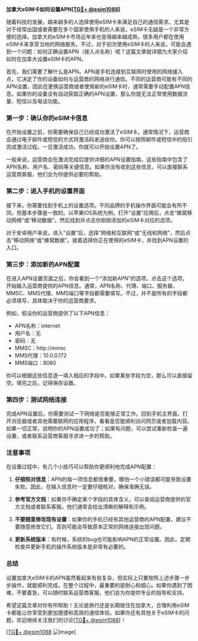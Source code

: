 **加拿大eSIM卡如何设置APN[[TG💪+ @esim1088](https://t.me/s/esim1088)]**

随着科技的发展，越来越多的人选择使用eSIM卡来满足自己的通信需求。尤其是对于经常出国或者需要在多个国家使用手机的人来说，eSIM卡无疑是一个非常方便的选择。加拿大的eSIM卡市场近年来也变得越来越成熟，很多用户都在使用eSIM卡来享受当地的网络服务。不过，对于初次使用eSIM卡的人来说，可能会遇到一个问题：如何正确设置APN（接入点名称）呢？这篇文章就详细为大家介绍如何在加拿大设置eSIM卡的APN。

首先，我们需要了解什么是APN。APN是手机连接到互联网时使用的网络接入点，它决定了你的设备如何与运营商的网络进行通信。不同的运营商可能有不同的APN设置，因此在更换运营商或者使用新的eSIM卡时，通常需要手动配置APN信息。如果你的设备没有自动获取正确的APN设置，那么你就无法正常使用数据流量、短信以及电话功能。

### 第一步：确认你的eSIM卡信息

在开始设置之前，你需要确保自己已经成功激活了eSIM卡。通常情况下，运营商会通过电子邮件或短信的方式将激活码发送给你。你可以按照邮件或短信中的指引完成激活过程。一旦激活成功，你就可以开始设置APN了。

一般来说，运营商会在激活完成后提供详细的APN设置指南。这些指南中包含了APN名称、用户名、密码等关键信息。如果你没有收到这些信息，可以直接联系运营商客服，他们会为你提供必要的帮助。

### 第二步：进入手机的设置界面

接下来，你需要找到手机上的设置选项。不同品牌的手机操作界面可能会有所不同，但基本步骤是一致的。以苹果iOS系统为例，打开“设置”应用后，点击“蜂窝移动网络”或“移动数据”。然后找到并点击你刚刚添加的eSIM卡对应的选项。

对于安卓用户来说，进入“设置”后，选择“网络和互联网”或“无线和网络”，然后点击“移动网络”或“蜂窝数据”。接着选择你正在使用的eSIM卡，并找到APN设置的入口。

### 第三步：添加新的APN配置

在进入APN设置页面之后，你会看到一个“添加新APN”的选项。点击这个选项，开始输入运营商提供的APN信息。通常，APN名称、代理、端口、服务器、MMSC、MMS代理、MMS端口等字段都需要填写。不过，并不是所有的字段都必须填写，具体取决于你的运营商要求。

例如，假设你的运营商提供了以下APN信息：
- APN名称：internet
- 用户名：无
- 密码：无
- MMSC：http://mmsc
- MMS代理：10.0.0.172
- MMS端口：8080

你可以根据这些信息逐一填入相应的字段中。如果某些字段为空，那么可以直接留空。填完之后，记得保存设置。

### 第四步：测试网络连接

完成APN设置后，你需要测试一下网络是否能够正常工作。回到手机主界面，打开浏览器或者其他需要联网的应用程序，看看是否能顺利访问网页或者加载内容。如果一切正常，说明你的APN设置成功了；如果有问题，可以尝试重新检查一遍设置，或者联系运营商客服寻求进一步的帮助。

### 注意事项

在设置过程中，有几个小技巧可以帮助你更顺利地完成APN配置：

1. **仔细核对信息**：APN的每一项信息都很重要，哪怕一个小错误都可能导致设置失败。因此，在输入信息时一定要仔细核对，确保准确无误。
   
2. **参考官方文档**：如果你不确定某个字段的具体含义，可以查阅运营商提供的官方文档或者联系客服。他们通常会给出清晰的解释和示例。

3. **不要随意修改现有设置**：如果你的手机已经有其他运营商的APN配置，建议不要随意修改它们。否则可能会导致原本正常的网络连接出现问题。

4. **更新系统版本**：有时候，系统的bug也可能影响APN的正常设置。因此，定期检查并更新手机的操作系统版本是非常有必要的。

### 总结

设置加拿大eSIM卡的APN虽然看起来有些复杂，但实际上只要按照上述步骤一步步操作，就能顺利完成。在整个过程中，最重要的是耐心和细心。如果你遇到了困难，不要着急，可以随时联系运营商客服，他们会为你提供专业的指导和支持。

希望这篇文章对你有所帮助！无论是旅行还是长期居住在加拿大，合理利用eSIM卡都能让你享受到更加便捷和高效的通信体验。如果你还有其他关于eSIM卡的问题，欢迎继续关注我们的讨论[[TG💪+ @esim1088](https://t.me/s/esim1088)]！

[[TG💪+ @esim1088](https://t.me/s/esim1088) ![Image](https://i.postimg.cc/4NQfJmqS/Snipaste-2025-05-13-00-14-12.png)]